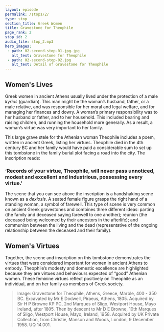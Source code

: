 ```yaml
---
layout: episode
permalink: /stops/2/
type: stop
section_title: Greek Women
title: Gravestone for Theophile
page_rank: 2
stop_id: 2
audio_file: stop_2.mp3
hero_images:
 - path: 02-second-stop-01.jpg.jpg
   alt_text: Gravestone for Theophile 
 - path: 02-second-stop-02.jpg
   alt_text: Detail of Gravestone for Theophile    
---
```


## Women's Lives
Greek women in ancient Athens usually lived under the protection of a male <i>kyrios</i> (guardian). This man might be the woman’s husband, father, or a male relative, and was responsible for her moral and legal welfare, and for managing her finances and dowry. A woman’s primary responsibility was to her husband or father, and to her household. This included bearing and raising children, and running the household more generally. As a result, a woman’s virtue was very important to her family. 

This large grave stele for the Athenian woman Theophile includes a poem, written in ancient Greek, listing her virtues. Theophile died in the 4th century BC and her family would have paid a considerable sum to set up this tombstone in the family burial plot facing a road into the city. The inscription reads: 

### ‘Records of your virtue, Theophile, will never pass unnoticed, modest and excellent and industrious, possessing every virtue.’ 

The scene that you can see above the inscription is a handshaking scene known as a <i>dexiosis</i>. A seated female figure grasps the right hand of a standing woman, a symbol of farewell. This type of scene is very common on ancient Greek gravestones and combines three different ideas: parting (the family and deceased saying farewell to one another); reunion (the deceased being welcomed by their ancestors in the afterlife); and communion between the living and the dead (representative of the ongoing relationship between the deceased and their family). 

## Women's Virtues
Together, the scene and inscription on this tombstone demonstrates the virtues that were considered important for women in ancient Athens to embody. Theophile’s modesty and domestic excellence are highlighted because they are virtues and behaviours expected of “good” Athenian women. These feminine virtues reflect positively on Theophile as an individual, and on her family as members of Greek society. 

> Image: Gravestone for Theophile, Athens, Greece, Marble, 400 - 350 BC. Excavated by Mr E Dodwell, Piraeus, Athens, 1805. Acquired by Sir H P Browne KP PC, 2nd Marques of Sligo, Westport House, Mayo Ireland, after 1805. Then by descent to Mr D E Browne, 10th Marques of Sligo, Westport House, Mayo, Ireland, 1958. Acquired by UK Private Collection, from Christie, Manson and Woods, London, 9 December 1958. UQ 14.001. 
